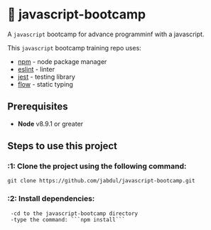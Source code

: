 # 🚀  javascript-bootcamp
A `javascript` bootcamp for advance programminf with a javascript.

This `javascript` bootcamp training repo uses:

- [npm](https://www.npmjs.com/get-npm) - node package manager
- [eslint](https://eslint.org/) - linter
- [jest](https://facebook.github.io/jest/) - testing library
- [flow](https://github.com/facebook/flow) - static typing


## Prerequisites

-   **Node** v8.9.1 or greater

## Steps to use this project

### :1: Clone the project using the following command:

```open the bash terminal
git clone https://github.com/jabdul/javascript-bootcamp.git
```

### :2: Install dependencies:

```open the bash terminal:
 -cd to the javascript-bootcamp directory
 -type the command: ```npm install```
```
